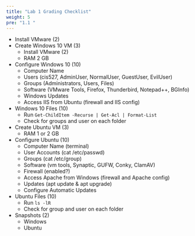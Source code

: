```yaml
---
title: "Lab 1 Grading Checklist"
weight: 5
pre: "1.1 "
---
```


- Install VMware (2)
- Create Windows 10 VM (3)
  - Install VMware (2)
  - RAM 2 GB
- Configure Windows 10 (10)
  - Computer Name
  - Users (cis527, AdminUser, NormalUser, GuestUser, EvilUser)
  - Groups (Administrators, Users, Files)
  - Software (VMware Tools, Firefox, Thunderbird, Notepad++, BGInfo)
  - Windows Updates
  - Access IIS from Ubuntu (firewall and IIS config)
- Windows 10 Files (10)
  - Run `Get-ChildItem -Recurse | Get-Acl | Format-List`
  - Check for groups and user on each folder
- Create Ubuntu VM (3)
  - RAM 1 or 2 GB
- Configure Ubuntu (10)
  - Computer Name (terminal)
  - User Accounts (cat /etc/passwd)
  - Groups (cat /etc/group)
  - Software (vm tools, Synaptic, GUFW, Conky, ClamAV)
  - Firewall (enabled?)
  - Access Apache from Windows (firewall and Apache config)
  - Updates (apt update & apt upgrade)
  - Configure Automatic Updates
- Ubuntu Files (10)
  - Run `ls -lR`
  - Check for group and user on each folder
- Snapshots (2)
  - Windows
  - Ubuntu
